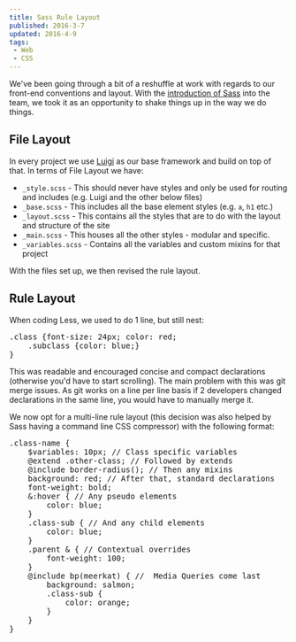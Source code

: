 ```yaml
---
title: Sass Rule Layout
published: 2016-3-7
updated: 2016-4-9
tags:
 - Web
 - CSS
---
```


<p>We've been going through a bit of a reshuffle at work with regards to our front-end conventions and layout. With the <a href="http://www.mikestreety.co.uk/blog/from-less-to-sass">introduction of Sass</a> into the team, we took it as an opportunity to shake things up in the way we do things.</p>

<h2>File Layout</h2>







<p>In every project we use <a href="https://github.com/bozboz/luigi">Luigi</a> as our base framework and build on top of that. In terms of File Layout we have:</p>







<ul><li><code>_style.scss</code> - This should never have styles and only be used for routing and includes (e.g. Luigi and the other below files)</li><li><code>_base.scss</code> - This includes all the base element styles (e.g. <code>a</code>, <code>h1</code> etc.)</li><li><code>_layout.scss</code> - This contains all the styles that are to do with the layout and structure of the site</li><li><code>_main.scss</code> - This houses all the other styles - modular and specific.</li><li><code>_variables.scss</code> - Contains all the variables and custom mixins for that project</li></ul>







<p>With the files set up, we then revised the rule layout.</p>







<h2>Rule Layout</h2>







<p>When coding Less, we used to do 1 line, but still nest:</p>







<pre class="language-scss">.class {font-size: 24px; color: red;
    .subclass {color: blue;}
}</pre>













<p>This was readable and encouraged concise and compact declarations (otherwise you'd have to start scrolling). The main problem with this was git merge issues. As git works on a line per line basis if 2 developers changed declarations in the same line, you would have to manually merge it.</p>







<p>We now opt for a multi-line rule layout (this decision was also helped by Sass having a command line CSS compressor) with the following format:</p>







<pre class="language-scss">.class-name {
    $variables: 10px; // Class specific variables
    @extend .other-class; // Followed by extends
    @include border-radius(); // Then any mixins
    background: red; // After that, standard declarations
    font-weight: bold;
    &:hover { // Any pseudo elements
        color: blue;
    }
    .class-sub { // And any child elements
        color: blue;
    }
    .parent & { // Contextual overrides
        font-weight: 100;
    }
    @include bp(meerkat) { //  Media Queries come last
        background: salmon;
        .class-sub {
            color: orange;
        }
    }
}</pre>